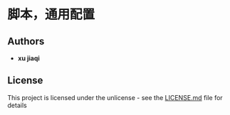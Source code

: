 # 脚本，通用配置
          
## Authors

* **xu jiaqi** 

## License

This project is licensed under the unlicense - see the [LICENSE.md](LICENSE.md) file for details